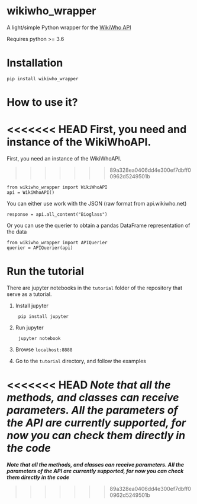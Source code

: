 # wikiwho_wrapper
A light/simple Python wrapper for the [WikiWho API](https://api.wikiwho.net/)

Requires python >= 3.6


# Installation

    pip install wikiwho_wrapper


# How to use it?

<<<<<<< HEAD
First, you need and instance of the WikiWhoAPI. 
=======
First, you need an instance of the WikiWhoAPI. 
>>>>>>> 89a328ea0406dd4e300ef7dbff00962d5249501b

    from wikiwho_wrapper import WikiWhoAPI
    api = WikiWhoAPI()

You can either use work with the JSON (raw format from api.wikiwho.net)

    response = api.all_content("Bioglass")

Or you can use the querier to obtain a pandas DataFrame representation of the data

    from wikiwho_wrapper import APIQuerier
    querier = APIQuerier(api)

# Run the tutorial

There are jupyter notebooks in the `tutorial` folder of the repository that serve as a tutorial.

1. Install jupyter

        pip install jupyter

2. Run jupyter

        jupyter notebook

3. Browse `localhost:8888`

4. Go to the `tutorial` directory, and follow the examples


<<<<<<< HEAD
***Note that all the methods, and classes can receive parameters. All the parameters of the API are currently supported, for now you can check them directly in the code***
=======
***Note that all the methods, and classes can receive parameters. All the parameters of the API are currently supported, for now you can check them directly in the code***
>>>>>>> 89a328ea0406dd4e300ef7dbff00962d5249501b
